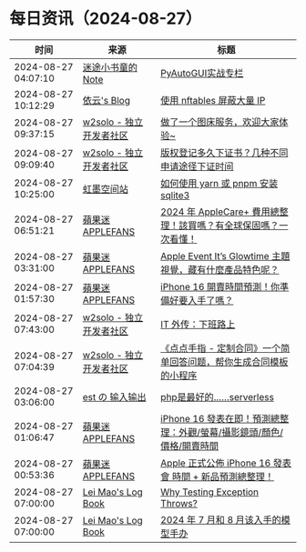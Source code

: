 ﻿# 每日资讯（2024-08-27）

|时间|来源|标题|
|---|---|---|
|2024-08-27 04:07:10|[迷途小书童的Note](https://xugaoxiang.com/feed)|[PyAutoGUI实战专栏](https://xugaoxiang.com/2024/08/27/pyautogui-tutorial/)|
|2024-08-27 10:12:29|[依云's Blog](https://blog.lilydjwg.me/posts.rss)|[使用 nftables 屏蔽大量 IP](https://blog.lilydjwg.me/posts/216869.html)|
|2024-08-27 09:37:15|[w2solo - 独立开发者社区](https://w2solo.com/topics/feed)|[做了一个图床服务，欢迎大家体验~](https://w2solo.com/topics/4968)|
|2024-08-27 09:09:40|[w2solo - 独立开发者社区](https://w2solo.com/topics/feed)|[版权登记多久下证书？几种不同申请途径下证时间](https://w2solo.com/topics/4967)|
|2024-08-27 10:25:00|[虹墨空间站](https://www.imaegoo.com/atom.xml)|[如何使用 yarn 或 pnpm 安装 sqlite3](https://www.imaegoo.com/2024/yarn-add-sqlite3/)|
|2024-08-27 06:51:21|[蘋果迷 APPLEFANS](https://applefans.today/feed/)|[2024 年 AppleCare+ 費用總整理！該買嗎？有全球保固嗎？一次看懂！](https://applefans.today/2024-08-applecareplus-price/)|
|2024-08-27 03:31:00|[蘋果迷 APPLEFANS](https://applefans.today/feed/)|[Apple Event It’s Glowtime 主題視覺，藏有什麼產品特色呢？](https://applefans.today/2024-08-apple-event-itsglowtime-hashflag/)|
|2024-08-27 01:57:30|[蘋果迷 APPLEFANS](https://applefans.today/feed/)|[iPhone 16 開賣時間預測！你準備好要入手了嗎？](https://applefans.today/2024-08-when-is-apple-the-iphone-16-selling-date/)|
|2024-08-27 07:43:00|[w2solo - 独立开发者社区](https://w2solo.com/topics/feed)|[IT 外传：下班路上](https://w2solo.com/topics/4966)|
|2024-08-27 07:04:39|[w2solo - 独立开发者社区](https://w2solo.com/topics/feed)|[《点点手指 - 定制合同》一个简单回答问题，帮你生成合同模板的小程序](https://w2solo.com/topics/4965)|
|2024-08-27 03:06:00|[est の 输入输出](http://feeds.feedburner.com/initiative)|[php是最好的……serverless](https://blog.est.im/2024/stdout-17)|
|2024-08-27 01:06:47|[蘋果迷 APPLEFANS](https://applefans.today/feed/)|[iPhone 16 發表在即！預測總整理：外觀/螢幕/攝影鏡頭/顏色/價格/開賣時間](https://applefans.today/2024-08-iphone-16-everythings-rumor/)|
|2024-08-27 00:53:36|[蘋果迷 APPLEFANS](https://applefans.today/feed/)|[Apple 正式公佈 iPhone 16 發表會 時間 + 新品預測總整理！](https://applefans.today/2024-08-apple-event-iphone-16-announce/)|
|2024-08-27 07:00:00|[Lei Mao's Log Book](https://leimao.github.io/atom.xml)|[Why Testing Exception Throws?](https://leimao.github.io/blog/Why-Testing-Exception-Throws/)|
|2024-08-27 07:00:00|[Lei Mao's Log Book](https://leimao.github.io/atom.xml)|[2024 年 7 月和 8 月该入手的模型手办](https://leimao.github.io/essay/2024%E5%B9%B47%E6%9C%88%E5%92%8C8%E6%9C%88%E8%AF%A5%E5%85%A5%E6%89%8B%E7%9A%84%E6%A8%A1%E5%9E%8B%E6%89%8B%E5%8A%9E/)|
